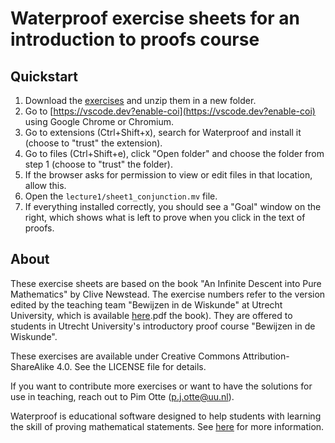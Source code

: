 # Waterproof exercise sheets for an introduction to proofs course

## Quickstart

1. Download the [exercises](https://github.com/impermeable/introduction-to-proof-sheets/archive/refs/heads/main.zip) and unzip them in a new folder.
2. Go to [https://vscode.dev?enable-coi](https://vscode.dev?enable-coi) using Google Chrome or Chromium.
3. Go to extensions (Ctrl+Shift+x), search for Waterproof and install it (choose to "trust" the extension).
4. Go to files (Ctrl+Shift+e), click "Open folder" and choose the folder from step 1 (choose to "trust" the folder).
5. If the browser asks for permission to view or edit files in that location,
allow this.
6. Open the `lecture1/sheet1_conjunction.mv` file. 
7. If everything installed correctly, you should see a "Goal" window on the right, which shows what is left to prove when you click in the text of proofs.

## About

These exercise sheets are based on the book "An Infinite Descent into Pure Mathematics" by Clive Newstead. 
The exercise numbers refer to the version edited by the teaching team "Bewijzen in de Wiskunde" at Utrecht University, which is available [here](https://github.com/pimotte/infdesc/releases/download/v2025/infdesc).pdf the book). They are offered to students in Utrecht University's introductory proof course "Bewijzen in de Wiskunde".

These exercises are available under Creative Commons Attribution-ShareAlike 4.0. See the LICENSE file for details.

If you want to contribute more exercises or want to have the solutions for use in teaching, reach out to Pim Otte (p.j.otte@uu.nl).

Waterproof is educational software designed to help students with learning the skill of proving mathematical statements. See [here](https://impermeable.github.io/) for more information.
